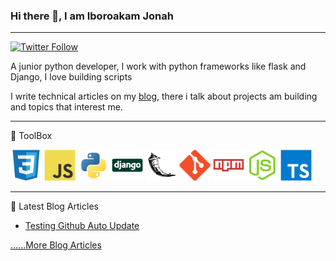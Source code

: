 ### Hi there 👋, I am Iboroakam Jonah

***

[![Twitter Follow](https://img.shields.io/twitter/follow/Iboroakam_Jonah?label=Twitter%20Account&style=for-the-badge)](https://twitter.com/Iboroakam_Jonah)


A junior python developer, I work with python frameworks like flask and Django, I love building scripts

I write technical articles on my [blog](https://iboroakamjonah.hashnode.dev/), there i talk about projects am building and topics that interest me.


***
🧰 ToolBox


<img src="https://github.com/devicons/devicon/blob/master/icons/css3/css3-original.svg" alt="CSS logo" width="50" height="50" />   <img src="https://github.com/devicons/devicon/blob/master/icons/javascript/javascript-original.svg" alt="Javascript logo" width="50" height="50" />   <img src="https://github.com/devicons/devicon/blob/master/icons/python/python-original.svg" alt="Python logo" width="50" height="50" />  <img src="https://github.com/devicons/devicon/blob/master/icons/django/django-original.svg" alt="Django logo" width="50" height="50" /> <img src="https://github.com/devicons/devicon/blob/master/icons/flask/flask-original.svg" alt="Flask logo" width="50" height="50" /> <img src="https://github.com/devicons/devicon/blob/master/icons/git/git-original.svg" alt="git logo" width="50" height="50" /> <img src="https://github.com/devicons/devicon/blob/master/icons/npm/npm-original-wordmark.svg" alt="npm logo" width="50" height="50" />   <img src="https://github.com/devicons/devicon/blob/master/icons/nodejs/nodejs-original.svg" alt="nodeJs logo" width="50" height="50" />  <img src="https://github.com/devicons/devicon/blob/master/icons/typescript/typescript-original.svg" alt="typeScript logo" width="50" height="50" /> 


***


📘 Latest Blog Articles

<!-- BLOG-POST-LIST:START -->
- [Testing Github Auto Update](https://iboroakamjonah.hashnode.dev/testing-github-auto-update)
<!-- BLOG-POST-LIST:END -->

[......More Blog Articles](https://iboroakamjonah.hashnode.dev/)



<!--
**IboroakamJonah/IboroakamJonah** is a ✨ _special_ ✨ repository because its `README.md` (this file) appears on your GitHub profile.

Here are some ideas to get you started:

- 🔭 I’m currently working on ...
- 🌱 I’m currently learning ...
- 👯 I’m looking to collaborate on ...
- 🤔 I’m looking for help with ...
- 💬 Ask me about ...
- 📫 How to reach me: ...
- 😄 Pronouns: ...
- ⚡ Fun fact: ...
-->

